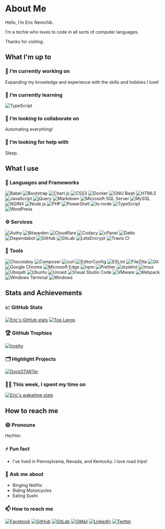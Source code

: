 # About Me

Hello, I’m Eric Nemchik.

I’m a techie who loves to code in all sorts of computer languages.

Thanks for visiting.

## What I'm up to

<!--
**nemchik/nemchik** is a ✨ _special_ ✨ repository because its `README.md` (this file) appears on your GitHub profile.

Here are some ideas to get you started:

- 🔭 I’m currently working on ...
- 🌱 I’m currently learning ...
- 👯 I’m looking to collaborate on ...
- 🤔 I’m looking for help with ...
- 💬 Ask me about ...
- 📫 How to reach me: ...
- 😄 Pronouns: ...
- ⚡ Fun fact: ...

-->

### 🔭 I’m currently working on

Expanding my knowledge and experience with the skills and hobbies I love!

### 🌱 I’m currently learning

![TypeScript](https://img.shields.io/badge/-TypeScript-3178C6?style=flat-square&logoColor=white&logo=typescript)

### 👯 I’m looking to collaborate on

Automating everything!

### 🤔 I’m looking for help with

Sleep.

## What I use

### 📒 Languages and Frameworks

![Babel](https://img.shields.io/badge/-Babel-F9DC3E?style=flat-square&logoColor=white&logo=babel)
![Bootstrap](https://img.shields.io/badge/-Bootstrap-7952B3?style=flat-square&logoColor=white&logo=bootstrap)
![Chart.js](https://img.shields.io/badge/-Chart.js-FF6384?style=flat-square&logoColor=white&logo=chartdotjs)
![CSS3](https://img.shields.io/badge/-CSS3-1572B6?style=flat-square&logoColor=white&logo=css3)
![Docker](https://img.shields.io/badge/-Docker-2496ED?style=flat-square&logoColor=white&logo=docker)
![GNU Bash](https://img.shields.io/badge/-GNU_Bash-4EAA25?style=flat-square&logoColor=white&logo=gnubash)
![HTML5](https://img.shields.io/badge/-HTML5-E34F26?style=flat-square&logoColor=white&logo=html5)
![JavaScript](https://img.shields.io/badge/-JavaScript-F7DF1E?style=flat-square&logoColor=black&logo=javascript)
![jQuery](https://img.shields.io/badge/-jQuery-0769AD?style=flat-square&logoColor=white&logo=jquery)
![Markdown](https://img.shields.io/badge/-Markdown-000000?style=flat-square&logoColor=white&logo=markdown)
![Microsoft SQL Server](https://img.shields.io/badge/-Microsoft_SQL_Server-CC2927?style=flat-square&logoColor=white&logo=microsoftsqlserver)
![MySQL](https://img.shields.io/badge/-MySQL-4479A1?style=flat-square&logoColor=white&logo=mysql)
![NGINX](https://img.shields.io/badge/-NGINX-009639?style=flat-square&logoColor=white&logo=nginx)
![Node.js](https://img.shields.io/badge/-Node.js-339933?style=flat-square&logoColor=white&logo=nodedotjs)
![PHP](https://img.shields.io/badge/-PHP-777BB4?style=flat-square&logoColor=white&logo=php)
![PowerShell](https://img.shields.io/badge/-PowerShell-5391FE?style=flat-square&logoColor=white&logo=powershell)
![ts-node](https://img.shields.io/badge/-ts--node-3178C6?style=flat-square&logoColor=white&logo=tsnode)
![TypeScript](https://img.shields.io/badge/-TypeScript-3178C6?style=flat-square&logoColor=white&logo=typescript)
![WordPress](https://img.shields.io/badge/-WordPress-21759B?style=flat-square&logoColor=white&logo=wordpress)

### ⚙️ Services

![Authy](https://img.shields.io/badge/-Authy-EC1C24?style=flat-square&logoColor=white&logo=authy)
![Bitwarden](https://img.shields.io/badge/-Bitwarden-175DDC?style=flat-square&logoColor=white&logo=bitwarden)
![Cloudflare](https://img.shields.io/badge/-Cloudflare-F38020?style=flat-square&logoColor=white&logo=cloudflare)
![Codacy](https://img.shields.io/badge/-Codacy-F38020?style=flat-square&logoColor=white&logo=cloudflare)
![cPanel](https://img.shields.io/badge/-cPanel-FF6C2C?style=flat-square&logoColor=white&logo=cpanel)
![Datto](https://img.shields.io/badge/-Datto-199ED9?style=flat-square&logoColor=white&logo=datto)
![Dependabot](https://img.shields.io/badge/-Dependabot-025E8C?style=flat-square&logoColor=white&logo=dependabot)
![GitHub](https://img.shields.io/badge/-GitHub-181717?style=flat-square&logoColor=white&logo=github)
![GitLab](https://img.shields.io/badge/-GitLab-FCA121?style=flat-square&logoColor=white&logo=gitlab)
![LetsEncrypt](https://img.shields.io/badge/-LetsEncrypt-003A70?style=flat-square&logoColor=white&logo=LetsEncrypt)
![Travis CI](https://img.shields.io/badge/-Travis_CI-3EAAAF?style=flat-square&logoColor=white&logo=travisci)

### 🧰 Tools

![Chocolatey](https://img.shields.io/badge/-Chocolatey-80B5E3?style=flat-square&logoColor=white&logo=chocolatey)
![Composer](https://img.shields.io/badge/-Composer-885630?style=flat-square&logoColor=white&logo=composer)
![curl](https://img.shields.io/badge/-curl-073551?style=flat-square&logoColor=white&logo=curl)
![EditorConfig](https://img.shields.io/badge/-EditorConfig-FEFEFE?style=flat-square&logoColor=black&logo=editorconfig)
![ESLint](https://img.shields.io/badge/-ESLint-4B32C3?style=flat-square&logoColor=white&logo=eslint)
![FileZilla](https://img.shields.io/badge/-FileZilla-BF0000?style=flat-square&logoColor=white&logo=filezilla)
![Git](https://img.shields.io/badge/-Git-F05032?style=flat-square&logoColor=white&logo=git)
![Google Chrome](https://img.shields.io/badge/-Google_Chrome-4285F4?style=flat-square&logoColor=white&logo=googlechrome)
![Microsoft Edge](https://img.shields.io/badge/-Microsoft_Edge-0078D7?style=flat-square&logoColor=white&logo=microsoftedge)
![npm](https://img.shields.io/badge/-npm-CB3837?style=flat-square&logoColor=white&logo=npm)
![Prettier](https://img.shields.io/badge/-Prettier-F7B93E?style=flat-square&logoColor=black&logo=prettier)
![stylelint](https://img.shields.io/badge/-stylelint-263238?style=flat-square&logoColor=white&logo=stylelint)
![tmux](https://img.shields.io/badge/-tmux-1BB91F?style=flat-square&logoColor=white&logo=tmux)
![Ubiquiti](https://img.shields.io/badge/-Ubiquiti-0559C9?style=flat-square&logoColor=white&logo=ubiquiti)
![Ubuntu](https://img.shields.io/badge/-Ubuntu-E95420?style=flat-square&logoColor=white&logo=ubuntu)
![Unraid](https://img.shields.io/badge/-Unraid-F15A2C?style=flat-square&logoColor=white&logo=unraid)
![Visual Studio Code](https://img.shields.io/badge/-Visual_Studio_Code-007ACC?style=flat-square&logoColor=white&logo=visualstudiocode)
![VMware](https://img.shields.io/badge/-VMware-607078?style=flat-square&logoColor=white&logo=vmware)
![Webpack](https://img.shields.io/badge/-Webpack-8DD6F9?style=flat-square&logoColor=black&logo=webpack)
![Windows Terminal](https://img.shields.io/badge/-Windows_Terminal-4D4D4D?style=flat-square&logoColor=white&logo=windowsterminal)
![Windows](https://img.shields.io/badge/-Windows-0078D6?style=flat-square&logoColor=white&logo=windows)

## Stats and Achievements

### 📈 GitHub Stats

[![Eric's GitHub stats](https://github-readme-stats.vercel.app/api?username=nemchik&theme=dark&show_icons=true)](https://github.com/nemchik)
[![Top Langs](https://github-readme-stats.vercel.app/api/top-langs/?username=nemchik&theme=dark&layout=compact)](https://github.com/nemchik)

### 🏆 GitHub Trophies

[![trophy](https://github-profile-trophy.vercel.app/?username=nemchik&theme=darkhub)](https://github.com/nemchik)

### 🗂️ Highlight Projects

[![DockSTARTer](https://github-readme-stats.vercel.app/api/pin/?username=GhostWriters&repo=DockSTARTer&theme=dark)](https://github.com/GhostWriters/DockSTARTer)

### 👨‍💻 This week, I spent my time on

[![Eric's wakatime stats](https://github-readme-stats.vercel.app/api/wakatime?username=nemchik&theme=dark&layout=compact)](https://wakatime.com/@nemchik)

## How to reach me

### 😄 Pronouns

He/Him

### ⚡ Fun fact

- I've lived in Pennsylvania, Nevada, and Kentucky. I love road trips!

### 💬 Ask me about

- Binging Netflix
- Riding Motorcycles
- Eating Sushi

### 📫 How to reach me

[![Facebook](https://img.shields.io/badge/-Facebook-1877F2?style=flat-square&logoColor=white&logo=facebook)](https://facebook.com/nemchik)
[![GitHub](https://img.shields.io/badge/-GitHub-181717?style=flat-square&logoColor=white&logo=github)](https://github.com/nemchik)
[![GitLab](https://img.shields.io/badge/-GitLab-FCA121?style=flat-square&logoColor=white&logo=gitlab)](https://gitlab.com/nemchik)
[![GMail](https://img.shields.io/badge/-GMail-EA4335?style=flat-square&logoColor=white&logo=gmail)](mailto://eric@nemchik.com)
[![LinkedIn](https://img.shields.io/badge/-LinkedIn-0A66C2?style=flat-square&logoColor=white&logo=linkedin)](https://linkedin.com/in/nemchik)
[![Twitter](https://img.shields.io/badge/-Twitter-1DA1F2?style=flat-square&logoColor=white&logo=twitter)](https://twitter.com/NemchikEric)
